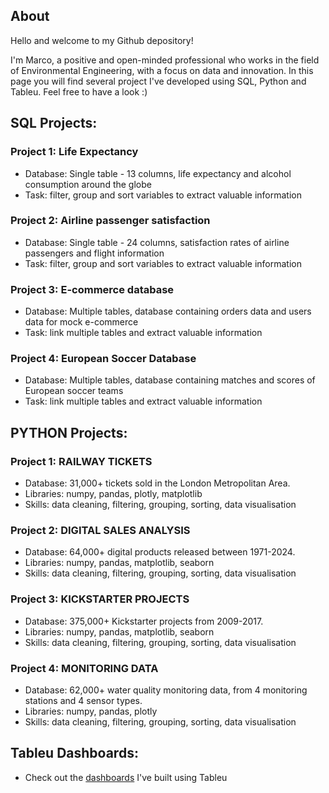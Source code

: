 ## About

Hello and welcome to my Github depository!

I'm Marco, a positive and open-minded professional who works in the field of Environmental Engineering, with a focus on data and innovation. 
In this page you will find several project I've developed using SQL, Python and Tableu.
Feel free to have a look :)

## SQL Projects: 
### Project 1: Life Expectancy
- Database: Single table - 13 columns, life expectancy and alcohol consumption around the globe 
- Task: filter, group and sort variables to extract valuable information 

### Project 2: Airline passenger satisfaction
- Database: Single table - 24 columns, satisfaction rates of airline passengers and flight information
- Task: filter, group and sort variables to extract valuable information 

### Project 3: E-commerce database
- Database: Multiple tables, database containing orders data and users data for mock e-commerce
- Task: link multiple tables and extract valuable information 

### Project 4: European Soccer Database
- Database: Multiple tables, database containing matches and scores of European soccer teams
- Task: link multiple tables and extract valuable information 
  
## PYTHON Projects:
### Project 1: RAILWAY TICKETS
- Database: 31,000+ tickets sold in the London Metropolitan Area.
- Libraries: numpy, pandas, plotly, matplotlib
- Skills: data cleaning, filtering, grouping, sorting, data visualisation
  
### Project 2: DIGITAL SALES ANALYSIS
- Database: 64,000+ digital products released between 1971-2024.
- Libraries: numpy, pandas, matplotlib, seaborn
- Skills: data cleaning, filtering, grouping, sorting, data visualisation

### Project 3: KICKSTARTER PROJECTS
- Database: 375,000+ Kickstarter projects from 2009-2017.
- Libraries: numpy, pandas, matplotlib, seaborn
- Skills: data cleaning, filtering, grouping, sorting, data visualisation
  
### Project 4: MONITORING DATA
- Database: 62,000+ water quality monitoring data, from 4 monitoring stations and 4 sensor types.
- Libraries: numpy, pandas, plotly
- Skills: data cleaning, filtering, grouping, sorting, data visualisation
    
## Tableu Dashboards: 
- Check out the [dashboards](https://public.tableau.com/app/profile/marco.eulogi/vizzes) I've built using Tableu

